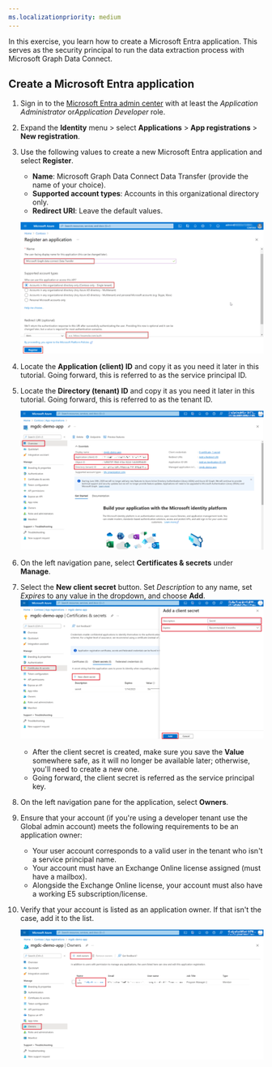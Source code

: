 ```yaml
---
ms.localizationpriority: medium
---
```


<!-- markdownlint-disable MD002 MD041 -->

In this exercise, you learn how to create a Microsoft Entra application. This serves as the security principal to run the data extraction process with Microsoft Graph Data Connect.


<a name='create-a-microsoft-azure-active-directory-application'></a>

## Create a Microsoft Entra application

1. Sign in to the [Microsoft Entra admin center](https://entra.microsoft.com) with at least the *Application Administrator* or*Application Developer* role.

1. Expand the **Identity** menu > select **Applications** > **App registrations** > **New registration**.

1. Use the following values to create a new Microsoft Entra application and select **Register**.

   - **Name**: Microsoft Graph Data Connect Data Transfer (provide the name of your choice).
   - **Supported account types**: Accounts in this organizational directory only.
   - **Redirect URI**: Leave the default values.

    ![A screenshot that shows the steps to register a new application registration in the Azure portal.](../concepts/images/data-connect-aad-redirect-uri.png)

1. Locate the **Application (client) ID** and copy it as you need it later in this tutorial. Going forward, this is referred to as the service principal ID.

1. Locate the **Directory (tenant) ID** and copy it as you need it later in this tutorial. Going forward, this is referred to as the tenant ID.

    ![A screenshot that shows the application and tenant IDs.](../concepts/images/data-connect-app-tenant-new.png)

1. On the left navigation pane, select **Certificates & secrets** under **Manage**.

1. Select the **New client secret** button. Set *Description* to any name, set *Expires* to any value in the dropdown, and choose **Add**.
    ![A screenshot that shows the process to create a new client secret in the Azure portal.](../concepts/images/data-connect-aad-certs-secrets-new.png)
    - After the client secret is created, make sure you save the **Value** somewhere safe, as it will no longer be available later; otherwise, you'll need to create a new one.
    - Going forward, the client secret is referred as the service principal key.

1. On the left navigation pane for the application, select **Owners**.

1. Ensure that your account (if you're using a developer tenant use the Global admin account) meets the following requirements to be an application owner:
    - Your user account corresponds to a valid user in the tenant who isn't a service principal name.
    - Your account must have an Exchange Online license assigned (must have a mailbox).
    - Alongside the Exchange Online license, your account must also have a working E5 subscription/license.

1. Verify that your account is listed as an application owner. If that isn't the case, add it to the list.

    ![A screenshot that shows a user set as owner for the application registration in the Azure portal.](../concepts/images/data-connect-aad-app-owners-new.png) 

